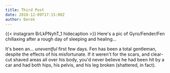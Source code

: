 ```yaml
---
title: Third Post
date: 2018-12-09T17:15:00Z
author: Derek
---
```

{{< instagram BrLkPNyhT_1 hidecaption >}}
Here's a pic of Gyro/Fender/Fen chillaxing after a rough day of sleeping and healing...
<!--more-->
It's been an... _uneventful_ first few days. Fen has been a total gentleman, despite the effects of his
misfortunate. If it weren't for the scars, and clear-cut shaved areas all over his body, you'd never
believe he had been hit by a car and had both hips, his pelvis, and his leg broken (shattered, in fact).

